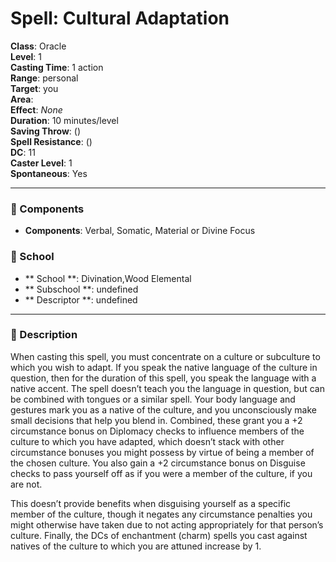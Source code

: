 
# Spell: Cultural Adaptation
**Class**: Oracle  
**Level**: 1  
**Casting Time**: 1 action  
**Range**: personal  
**Target**: you  
**Area**:   
**Effect**: _None_  
**Duration**: 10 minutes/level  
**Saving Throw**:  ()  
**Spell Resistance**:  ()  
**DC**: 11  
**Caster Level**: 1  
**Spontaneous**: Yes

---

### 🔮 Components
- **Components**: Verbal, Somatic, Material or Divine Focus

### 🏫 School
- ** School **: Divination,Wood Elemental
- ** Subschool **: undefined
- ** Descriptor **: undefined
---

### 📜 Description
When casting this spell, you must concentrate on a culture or subculture to which you wish to adapt. If you speak the native language of the culture in question, then for the duration of this spell, you speak the language with a native accent. The spell doesn’t teach you the language in question, but can be combined with tongues or a similar spell. Your body language and gestures mark you as a native of the culture, and you unconsciously make small decisions that help you blend in. Combined, these grant you a +2 circumstance bonus on Diplomacy checks to influence members of the culture to which you have adapted, which doesn’t stack with other circumstance bonuses you might possess by virtue of being a member of the chosen culture. You also gain a +2 circumstance bonus on Disguise checks to pass yourself off as if you were a member of the culture, if you are not.

This doesn’t provide benefits when disguising yourself as a specific member of the culture, though it negates any circumstance penalties you might otherwise have taken due to not acting appropriately for that person’s culture. Finally, the DCs of enchantment (charm) spells you cast against natives of the culture to which you are attuned increase by 1.
